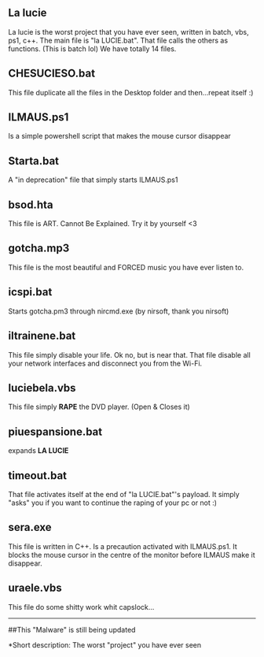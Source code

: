 ## La lucie
La lucie is the worst project that you have ever seen, written in batch, vbs, ps1, c++.
The main file is "la LUCIE.bat". That file calls the others as functions. (This is batch lol)
We have totally 14 files.

## CHESUCIESO.bat
This file duplicate all the files in the Desktop folder and then...repeat itself :)

## ILMAUS.ps1
Is a simple powershell script that makes the mouse cursor disappear

## Starta.bat
A "in deprecation" file that simply starts ILMAUS.ps1

## bsod.hta
This file is ART. Cannot Be Explained. Try it by yourself <3

## gotcha.mp3
This file is the most beautiful and FORCED music you have ever listen to.

## icspi.bat
Starts gotcha.pm3 through nircmd.exe (by nirsoft, thank you nirsoft)

## iltrainene.bat
This file simply disable your life. Ok no, but is near that. That file disable all your network interfaces and disconnect you from the Wi-Fi.

## luciebela.vbs
This file simply **RAPE** the DVD player. (Open & Closes it)

## piuespansione.bat
expands **LA LUCIE**

## timeout.bat
That file activates itself at the end of "la LUCIE.bat"'s payload. It simply "asks" you if you want to continue the raping of your pc or not :)

## sera.exe
This file is written in C++. Is a precaution activated with ILMAUS.ps1. It blocks the mouse cursor in the centre of the monitor before ILMAUS make it disappear.

## uraele.vbs
This file do some shitty work whit capslock...

--------------------------------------

##This "Malware" is still being updated

*Short description: The worst "project" you have ever seen
